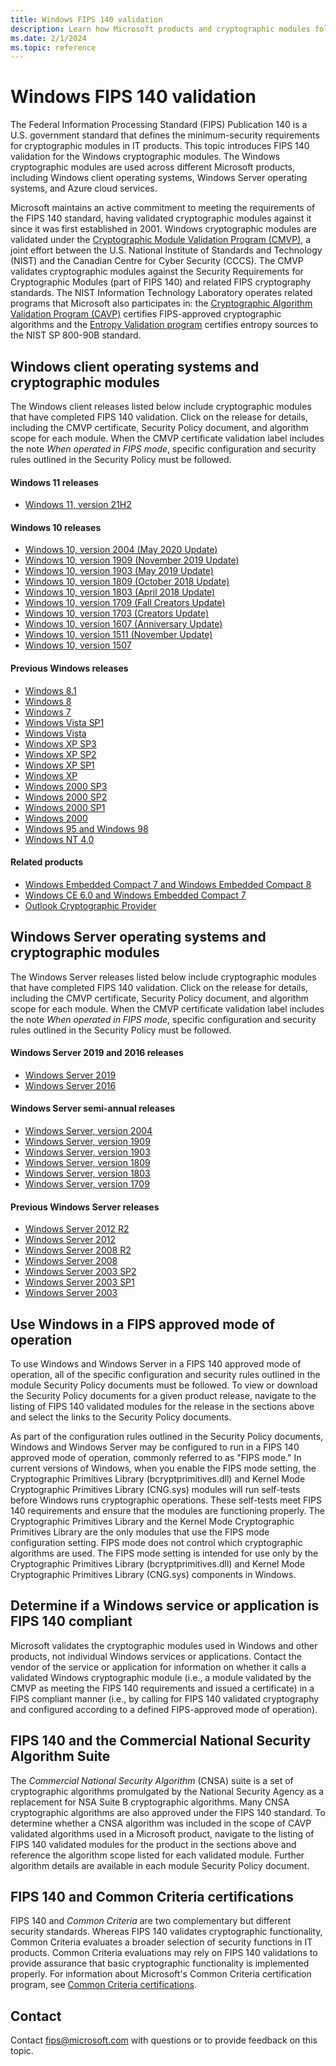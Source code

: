 ```yaml
---
title: Windows FIPS 140 validation
description: Learn how Microsoft products and cryptographic modules follow the U.S. Federal government standard FIPS 140.
ms.date: 2/1/2024
ms.topic: reference
---
```


# Windows FIPS 140 validation

The Federal Information Processing Standard (FIPS) Publication 140 is a U.S. government standard that defines the minimum-security requirements for cryptographic modules in IT products. This topic introduces FIPS 140 validation for the Windows cryptographic modules. The Windows cryptographic modules are used across different Microsoft products, including Windows client operating systems, Windows Server operating systems, and Azure cloud services.

Microsoft maintains an active commitment to meeting the requirements of the FIPS 140 standard, having validated cryptographic modules against it since it was first established in 2001. Windows cryptographic modules are validated under the [Cryptographic Module Validation Program (CMVP)][CMVP], a joint effort between the U.S. National Institute of Standards and Technology (NIST) and the Canadian Centre for Cyber Security (CCCS). The CMVP validates cryptographic modules against the Security Requirements for Cryptographic Modules (part of FIPS 140) and related FIPS cryptography standards. The NIST Information Technology Laboratory operates related programs that Microsoft also participates in: the [Cryptographic Algorithm Validation Program (CAVP)][CAVP] certifies FIPS-approved cryptographic algorithms and the [Entropy Validation program][ESV] certifies entropy sources to the NIST SP 800-90B standard.

## Windows client operating systems and cryptographic modules

The Windows client releases listed below include cryptographic modules that have completed FIPS 140 validation. Click on the release for details, including the CMVP certificate, Security Policy document, and algorithm scope for each module. When the CMVP certificate validation label includes the note *When operated in FIPS mode*, specific configuration and security rules outlined in the Security Policy must be followed.

#### Windows 11 releases

- [Windows 11, version 21H2](validations/fips-140-windows11.md#windows-11-version-21h2)

#### Windows 10 releases

- [Windows 10, version 2004 (May 2020 Update)](validations/fips-140-windows10.md#windows-10-version-2004-may-2020-update)
- [Windows 10, version 1909 (November 2019 Update)](validations/fips-140-windows10.md#windows-10-version-1909-november-2019-update)
- [Windows 10, version 1903 (May 2019 Update)](validations/fips-140-windows10.md#windows-10-version-1903-may-2019-update)
- [Windows 10, version 1809 (October 2018 Update)](validations/fips-140-windows10.md#windows-10-version-1809-october-2018-update)
- [Windows 10, version 1803 (April 2018 Update)](validations/fips-140-windows10.md#windows-10-version-1803-april-2018-update)
- [Windows 10, version 1709 (Fall Creators Update)](validations/fips-140-windows10.md#windows-10-version-1709-fall-creators-update)
- [Windows 10, version 1703 (Creators Update)](validations/fips-140-windows10.md#windows-10-version-1703-creators-update)
- [Windows 10, version 1607 (Anniversary Update)](validations/fips-140-windows10.md#windows-10-version-1607-anniversary-update)
- [Windows 10, version 1511 (November Update)](validations/fips-140-windows10.md#windows-10-version-1511-november-update)
- [Windows 10, version 1507](validations/fips-140-windows10.md#windows-10-version-1507)

#### Previous Windows releases

- [Windows 8.1](validations/fips-140-windows-previous.md#windows-81)
- [Windows 8](validations/fips-140-windows-previous.md#windows-8)
- [Windows 7](validations/fips-140-windows-previous.md#windows-7)
- [Windows Vista SP1](validations/fips-140-windows-previous.md#windows-vista-sp1)
- [Windows Vista](validations/fips-140-windows-previous.md#windows-vista)
- [Windows XP SP3](validations/fips-140-windows-previous.md#windows-xp-sp3)
- [Windows XP SP2](validations/fips-140-windows-previous.md#windows-xp-sp2)
- [Windows XP SP1](validations/fips-140-windows-previous.md#windows-xp-sp1)
- [Windows XP](validations/fips-140-windows-previous.md#windows-xp)
- [Windows 2000 SP3](validations/fips-140-windows-previous.md#windows-2000-sp3)
- [Windows 2000 SP2](validations/fips-140-windows-previous.md#windows-2000-sp2)
- [Windows 2000 SP1](validations/fips-140-windows-previous.md#windows-2000-sp1)
- [Windows 2000](validations/fips-140-windows-previous.md#windows-2000)
- [Windows 95 and Windows 98](validations/fips-140-windows-previous.md#windows-95-and-windows-98)
- [Windows NT 4.0](validations/fips-140-windows-previous.md#windows-nt-40)

#### Related products

- [Windows Embedded Compact 7 and Windows Embedded Compact 8](validations/fips-140-other-products.md#windows-embedded-compact-7-and-windows-embedded-compact-8)
- [Windows CE 6.0 and Windows Embedded Compact 7](validations/fips-140-other-products.md#windows-ce-60-and-windows-embedded-compact-7)
- [Outlook Cryptographic Provider](validations/fips-140-other-products.md#outlook-cryptographic-provider)

## Windows Server operating systems and cryptographic modules

The Windows Server releases listed below include cryptographic modules that have completed FIPS 140 validation. Click on the release for details, including the CMVP certificate, Security Policy document, and algorithm scope for each module. When the CMVP certificate validation label includes the note *When operated in FIPS mode*, specific configuration and security rules outlined in the Security Policy must be followed.

#### Windows Server 2019 and 2016 releases

- [Windows Server 2019](validations/fips-140-windows-server-2019.md#windows-server-2019)
- [Windows Server 2016](validations/fips-140-windows-server-2016.md#windows-server-2016)

#### Windows Server semi-annual releases

- [Windows Server, version 2004](validations/fips-140-windows-server-semi-annual.md#windows-server-version-2004-may-2020-update)
- [Windows Server, version 1909](validations/fips-140-windows-server-semi-annual.md#windows-server-version-1909-november-2019-update)
- [Windows Server, version 1903](validations/fips-140-windows-server-semi-annual.md#windows-server-version-1903-may-2019-update)
- [Windows Server, version 1809](validations/fips-140-windows-server-semi-annual.md#windows-server-version-1809)
- [Windows Server, version 1803](validations/fips-140-windows-server-semi-annual.md#windows-server-version-1803)
- [Windows Server, version 1709](validations/fips-140-windows-server-semi-annual.md#windows-server-version-1709)

#### Previous Windows Server releases

- [Windows Server 2012 R2](validations/fips-140-windows-server-previous.md#windows-server-2012-r2)
- [Windows Server 2012](validations/fips-140-windows-server-previous.md#windows-server-2012)
- [Windows Server 2008 R2](validations/fips-140-windows-server-previous.md#windows-server-2008-r2)
- [Windows Server 2008](validations/fips-140-windows-server-previous.md#windows-server-2008)
- [Windows Server 2003 SP2](validations/fips-140-windows-server-previous.md#windows-server-2003-sp2)
- [Windows Server 2003 SP1](validations/fips-140-windows-server-previous.md#windows-server-2003-sp1)
- [Windows Server 2003](validations/fips-140-windows-server-previous.md#windows-server-2003)

## Use Windows in a FIPS approved mode of operation

To use Windows and Windows Server in a FIPS 140 approved mode of operation, all of the specific configuration and security rules outlined in the module Security Policy documents must be followed. To view or download the Security Policy documents for a given product release, navigate to the listing of FIPS 140 validated modules for the release in the sections above and select the links to the Security Policy documents.

As part of the configuration rules outlined in the Security Policy documents, Windows and Windows Server may be configured to run in a FIPS 140 approved mode of operation, commonly referred to as "FIPS mode." In current versions of Windows, when you enable the FIPS mode setting, the Cryptographic Primitives Library (bcryptprimitives.dll) and Kernel Mode Cryptographic Primitives Library (CNG.sys) modules will run self-tests before Windows runs cryptographic operations. These self-tests meet FIPS 140 requirements and ensure that the modules are functioning properly. The Cryptographic Primitives Library and the Kernel Mode Cryptographic Primitives Library are the only modules that use the FIPS mode configuration setting. FIPS mode does not control which cryptographic algorithms are used. The FIPS mode setting is intended for use only by the Cryptographic Primitives Library (bcryptprimitives.dll) and Kernel Mode Cryptographic Primitives Library (CNG.sys) components in Windows.

## Determine if a Windows service or application is FIPS 140 compliant

Microsoft validates the cryptographic modules used in Windows and other products, not individual Windows services or applications. Contact the vendor of the service or application for information on whether it calls a validated Windows cryptographic module (i.e., a module validated by the CMVP as meeting the FIPS 140 requirements and issued a certificate) in a FIPS compliant manner (i.e., by calling for FIPS 140 validated cryptography and configured according to a defined FIPS-approved mode of operation).

## FIPS 140 and the Commercial National Security Algorithm Suite

The *Commercial National Security Algorithm* (CNSA) suite is a set of cryptographic algorithms promulgated by the National Security Agency as a replacement for NSA Suite B cryptographic algorithms. Many CNSA cryptographic algorithms are also approved under the FIPS 140 standard. To determine whether a CNSA algorithm was included in the scope of CAVP validated algorithms used in a Microsoft product, navigate to the listing of FIPS 140 validated modules for the product in the sections above and reference the algorithm scope listed for each validated module. Further algorithm details are available in each module Security Policy document.

## FIPS 140 and Common Criteria certifications

FIPS 140 and *Common Criteria* are two complementary but different security standards. Whereas FIPS 140 validates cryptographic functionality, Common Criteria evaluates a broader selection of security functions in IT products. Common Criteria evaluations may rely on FIPS 140 validations to provide assurance that basic cryptographic functionality is implemented properly. For information about Microsoft's Common Criteria certification program, see [Common Criteria certifications](windows-platform-common-criteria.md).

## Contact

Contact [fips@microsoft.com](mailto:fips@microsoft.com) with questions or to provide feedback on this topic.

<!-- Links -->

<!-- Links for validation programs -->

[CMVP]: https://csrc.nist.gov/Projects/cryptographic-module-validation-program
[CAVP]: https://csrc.nist.gov/Projects/cryptographic-algorithm-validation-program
[ESV]: https://csrc.nist.gov/projects/cryptographic-module-validation-program/entropy-validations
